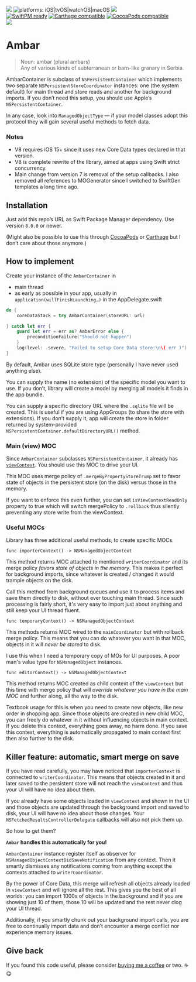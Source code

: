 [![](https://img.shields.io/github/tag/radianttap/Ambar.svg?label=current)](https://github.com/radianttap/Ambar/releases)
![platforms: iOS|tvOS|watchOS|macOS](https://img.shields.io/badge/platform-iOS|tvOS|watchOS|macOS-blue.svg)
[![](https://img.shields.io/github/license/radianttap/Ambar.svg)](https://github.com/radianttap/Ambar/blob/master/LICENSE)\
[![SwiftPM ready](https://img.shields.io/badge/SwiftPM-ready-FA7343.svg?style=flat)](https://swift.org/package-manager/)
[![Carthage compatible](https://img.shields.io/badge/Carthage-compatible-AD4709.svg?style=flat)](https://github.com/Carthage/Carthage)
[![CocoaPods compatible](https://img.shields.io/badge/CocoaPods-compatible-fb0006.svg)](https://cocoapods.org)\
![](https://img.shields.io/badge/swift-5-223344.svg?logo=swift&labelColor=FA7343&logoColor=white)

# Ambar

> Noun: ambar (plural ambars)\
> Any of various kinds of subterranean or barn-like granary in Serbia.

AmbarContainer is subclass of `NSPersistentContainer` which implements two separate `NSPersistentStoreCoordinator` instances: one (the system default) for main thread and store reads and another for background imports. If you don’t need this setup, you should use Apple’s `NSPersistentContainer`.

In any case, look into `ManagedObjectType`  —  if your model classes adopt this protocol they will gain several useful methods to fetch data.

### Notes 
- V8 requires iOS 15+ since it uses new Core Data types declared in that version.
- V8 is complete rewrite of the library, aimed at apps using Swift strict concurrency. 
- Main change from version 7 is removal of the setup callbacks. I also removed all references to MOGenerator since I switched to SwiftGen templates a long time ago.

## Installation

Just add this repo’s URL as Swift Package Manager dependency. Use version `8.0.0` or newer.

(Might also be possible to use this through [CocoaPods](https://cocoapods.org) or [Carthage](https://github.com/Carthage/Carthage) but I don’t care about those anymore.)

## How to implement 

Create your instance of the `AmbarContainer` in

* main thread
* as early as possible in your app, usually in `application(willFinishLaunching…)` in the AppDelegate.swift

```swift
do {
	coreDataStack = try AmbarContainer(storeURL: url)

} catch let err {
	guard let err = err as? AmbarError else {
		preconditionFailure("Should not happen")
	}
	log(level: .severe, "Failed to setup Core Data store:\n\( err )")
}
```

By default, Ambar uses SQLite store type (personally I have never used anything else).

You can supply the name (no extension) of the specific model you want to use. If you don’t, library will create a model by merging all models it finds in the app bundle.

You can supply a specific directory URL where the `.sqlite` file will be created. This is useful if you are using AppGroups (to share the store with extensions). If you don’t supply it, app will create the store in folder returned by system-provided `NSPersistentContainer.defaultDirectoryURL()` method.

### Main (view) MOC

Since `AmbarContainer` subclasses `NSPersistentContainer`, it already has [`viewContext`](https://developer.apple.com/documentation/coredata/nspersistentcontainer/1640622-viewcontext). You should use this MOC to drive your UI.

This MOC uses merge policy of `.mergeByPropertyStoreTrump` set to favor state of objects in the persistent store (on the disk) versus those in the memory.

If you want to enforce this even further, you can set `isViewContextReadOnly` property to true which will switch mergePolicy to `.rollback` thus silently preventing any store write from the viewContext.

### Useful MOCs

Library has three additional useful methods, to create specific MOCs.

```
func importerContext() -> NSManagedObjectContext
```

This method returns MOC attached to mentioned `writerCoordinator` and its merge policy *favors state of objects in the memory*. This makes it perfect for background imports, since whatever is created / changed it would trample objects on the disk.

Call this method from background queues and use it to process items and save them directly to disk, without ever touching main thread. Since such processing is fairly short, it's very easy to import just about anything and still keep your UI thread fluent.

```
func temporaryContext() -> NSManagedObjectContext
```

This methods returns MOC wired to the `mainCoordinator` but with rollback merge policy. This means that you can do whatever you want in that MOC, objects in it will *never be stored* to disk.

I use this when I need a temporary copy of MOs for UI purposes. A poor man's value type for `NSManagedObject` instances.

```
func editorContext() -> NSManagedObjectContext
```

This method returns MOC created as child context of the `viewContext` but this time with merge policy that will *override whatever you have in the main MOC* and further along, all the way to the disk.

Textbook usage for this is when you need to create new objects, like new order in shopping app. Since those objects are created in new child MOC, you can freely do whatever in it without influencing objects in main context. If you delete this context, everything goes away, no harm done. If you save this context, everything is automatically propagated to main context first then also further to the disk.

## Killer feature: automatic, smart merge on save

If you have read carefully, you may have noticed that `importerContext` is connected to `writerCoordinator`. This means that objects created in it and later saved to the persistent store will not reach the `viewContext` and thus your UI will have no idea about them.

If you already have some objects loaded in `viewContext` and shown in the UI and those objects are updated through the background import and saved to disk, your UI will have no idea about those changes. Your `NSFetchedResultsControllerDelegate` callbacks will also not pick them up.

So how to get them?

**`Ambar` handles this automatically for you!**

`AmbarContainer` instance register itself as observer for `NSManagedObjectContextDidSaveNotification` from any context. Then it smartly dismisses any notifications coming from anything except the contexts attached to `writerCoordinator`.

By the power of Core Data, this merge will refresh all objects already loaded in `viewContext` and will ignore all the rest. This gives you the best of all worlds: you can import 1000s of objects in the background and if you are showing just 10 of them, those 10 will be updated and the rest never clog your UI thread.

Additionally, if you smartly chunk out your background import calls, you are free to continually import data and don’t encounter a merge conflict nor experience memory issues.

## Give back

If you found this code useful, please consider [buying me a coffee](https://www.buymeacoffee.com/radianttap) or two. ☕️😋
